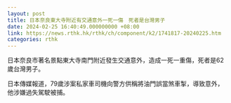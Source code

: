 ```yaml
---
layout: post
title: 日本奈良東大寺附近有交通意外一死一傷　死者是台灣男子
date: 2024-02-25 16:40:49.000000000 +08:00
link: https://news.rthk.hk/rthk/ch/component/k2/1741817-20240225.htm
categories: rthk
---
```


日本奈良市著名景點東大寺南門附近發生交通意外，造成一死一重傷，死者是62歲台灣男子。

日本傳媒報道，79歲涉案私家車司機向警方供稱將油門誤當煞車掣，導致意外，他涉嫌過失駕駛被捕。
